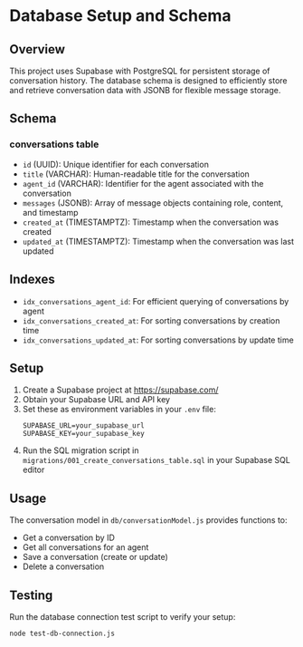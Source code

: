 # Database Setup and Schema

## Overview

This project uses Supabase with PostgreSQL for persistent storage of conversation history. The database schema is designed to efficiently store and retrieve conversation data with JSONB for flexible message storage.

## Schema

### conversations table

- `id` (UUID): Unique identifier for each conversation
- `title` (VARCHAR): Human-readable title for the conversation
- `agent_id` (VARCHAR): Identifier for the agent associated with the conversation
- `messages` (JSONB): Array of message objects containing role, content, and timestamp
- `created_at` (TIMESTAMPTZ): Timestamp when the conversation was created
- `updated_at` (TIMESTAMPTZ): Timestamp when the conversation was last updated

## Indexes

- `idx_conversations_agent_id`: For efficient querying of conversations by agent
- `idx_conversations_created_at`: For sorting conversations by creation time
- `idx_conversations_updated_at`: For sorting conversations by update time

## Setup

1. Create a Supabase project at https://supabase.com/
2. Obtain your Supabase URL and API key
3. Set these as environment variables in your `.env` file:
   ```
   SUPABASE_URL=your_supabase_url
   SUPABASE_KEY=your_supabase_key
   ```
4. Run the SQL migration script in `migrations/001_create_conversations_table.sql` in your Supabase SQL editor

## Usage

The conversation model in `db/conversationModel.js` provides functions to:

- Get a conversation by ID
- Get all conversations for an agent
- Save a conversation (create or update)
- Delete a conversation

## Testing

Run the database connection test script to verify your setup:

```bash
node test-db-connection.js
```
